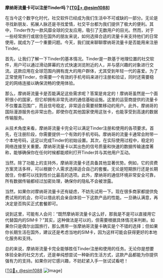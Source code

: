 **摩纳哥流量卡可以注册Tinder吗？[[TG💪+ @esim1088](https://t.me/s/esim1088)]**

在当今这个数字化时代，社交软件已经成为我们生活中不可或缺的一部分。无论是寻找新朋友、拓展人脉还是寻找爱情，社交平台都为我们提供了极大的便利。其中，Tinder作为一款风靡全球的交友应用，吸引了无数用户的目光。然而，对于一些经常旅行或居住在国外的朋友来说，如何选择合适的流量卡来支持他们的日常使用，就成为了一个重要问题。今天，我们就来聊聊摩纳哥流量卡是否能用来注册Tinder。

首先，让我们了解一下Tinder的基本情况。Tinder是一款基于地理位置的社交软件，用户可以通过滑动屏幕的方式快速浏览附近的人，并与感兴趣的对象进行交流。这款应用在全球范围内拥有庞大的用户群体，尤其受到年轻一代的喜爱。为了正常使用Tinder，你需要一个有效的手机号码来进行注册和验证，同时还需要稳定的网络连接以确保流畅的使用体验。

那么，摩纳哥流量卡是否能满足这些需求呢？答案是肯定的！摩纳哥虽然是一个面积很小的国家，但它却拥有非常先进的通信基础设施。这里的运营商提供的流量卡不仅覆盖范围广，而且信号稳定，非常适合需要频繁移动的用户。此外，摩纳哥的国际漫游服务也非常出色，即使你在其他国家使用这张卡，也能享受到高速的数据传输服务。

从技术角度来看，摩纳哥流量卡完全可以满足Tinder注册和使用的各项要求。首先，在注册阶段，你需要提供一个有效的手机号码。摩纳哥的流量卡通常会附带一个本地号码，这足以完成Tinder的初始设置。其次，在实际使用过程中，稳定的网络连接至关重要。摩纳哥流量卡以其出色的信号质量和快速的数据传输速度著称，能够确保你在任何时候都能顺利打开Tinder并与其他用户互动。

当然，除了功能上的支持外，摩纳哥流量卡还具备其他显著优势。例如，它的资费方案灵活多样，可以根据个人需求选择适合自己的套餐。无论是短期旅行还是长期居住，你都可以找到性价比最高的选项。此外，摩纳哥的通信环境非常安全可靠，所有数据传输都经过加密处理，确保你的隐私不会被泄露。

当然，如果你对摩纳哥流量卡还有疑虑，不妨先试用一下。现在很多商家都提供免费试用的机会，你可以借此机会亲自体验一下这款产品的性能。一旦确认满意，再决定是否购买正式套餐即可。

说到这里，可能有人会问：“既然摩纳哥流量卡这么好，那我是不是可以直接用它代替国内的SIM卡？”其实，这种做法是可以的，但需要根据具体情况来判断。如果你只是偶尔出国旅行，那么携带一张摩纳哥流量卡确实是个不错的选择；但如果你长期生活在国外，建议还是考虑当地的SIM卡，因为这样可能会获得更好的本地化服务和支持。

总的来说，摩纳哥流量卡完全能够胜任Tinder注册和使用的任务。无论你是想要体验全新的社交方式，还是单纯想尝试一种新的生活方式，这款产品都能为你提供强有力的支持。如果你对它感兴趣，不妨赶紧入手一张试试看吧！

[[TG💪+ @esim1088](https://t.me/s/esim1088) ![Image](https://i.postimg.cc/4NQfJmqS/Snipaste-2025-05-13-00-14-12.png)]